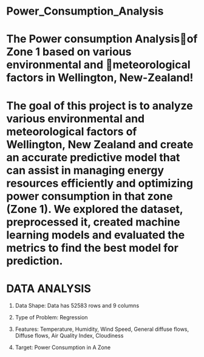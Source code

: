 # Power_Consumption_Analysis

# The Power consumption Analysisof Zone 1 based on various environmental and meteorological factors in Wellington, New-Zealand!

# The goal of this project is to analyze various environmental and meteorological factors of Wellington, New Zealand and create an accurate predictive model that can assist in managing energy resources efficiently and optimizing power consumption in that zone (Zone 1). We explored the dataset, preprocessed it, created machine learning models and evaluated the metrics to find the best model for prediction.

# DATA ANALYSIS

 1. Data Shape:
          Data has 52583 rows and 9 columns

2. Type of Problem: 
          Regression

3. Features:
          Temperature, Humidity, Wind Speed, General
          diffuse flows, Diffuse flows, Air Quality Index, Cloudiness
           
4. Target: 
Power Consumption in A Zone

